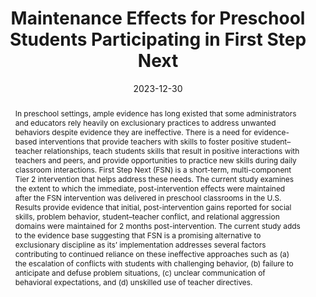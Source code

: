 ---
title: "Maintenance Effects for Preschool Students Participating in First Step Next"
authors:
- JW Small
- AJ Frey
- B Zhang
- HM Walker
- EG Feil
date: "2023-12-30"
doi: "https://doi.org/10.1177/10983007231215530"

publication_types: ["2"]

publication: "*Journal of Positive Behavior Interventions*"
abstract: In preschool settings, ample evidence has long existed that some administrators and educators rely heavily on exclusionary practices to address unwanted behaviors despite evidence they are ineffective. There is a need for evidence-based interventions that provide teachers with skills to foster positive student–teacher relationships, teach students skills that result in positive interactions with teachers and peers, and provide opportunities to practice new skills during daily classroom interactions. First Step Next (FSN) is a short-term, multi-component Tier 2 intervention that helps address these needs. The current study examines the extent to which the immediate, post-intervention effects were maintained after the FSN intervention was delivered in preschool classrooms in the U.S. Results provide evidence that initial, post-intervention gains reported for social skills, problem behavior, student–teacher conflict, and relational aggression domains were maintained for 2 months post-intervention. The current study adds to the evidence base suggesting that FSN is a promising alternative to exclusionary discipline as its’ implementation addresses several factors contributing to continued reliance on these ineffective approaches such as (a) the escalation of conflicts with students with challenging behavior, (b) failure to anticipate and defuse problem situations, (c) unclear communication of behavioral expectations, and (d) unskilled use of teacher directives.

---